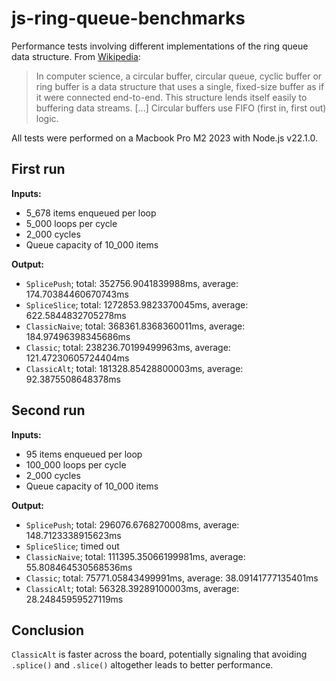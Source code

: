 # js-ring-queue-benchmarks

Performance tests involving different implementations of the ring queue data structure. From [Wikipedia](https://en.wikipedia.org/wiki/Circular_buffer):

> In computer science, a circular buffer, circular queue, cyclic buffer or ring buffer is a data structure that uses a single, fixed-size buffer as if it were connected end-to-end. This structure lends itself easily to buffering data streams. [...] Circular buffers use FIFO (first in, first out) logic.

All tests were performed on a Macbook Pro M2 2023 with Node.js v22.1.0.

## First run

**Inputs:**

- 5_678 items enqueued per loop
- 5_000 loops per cycle
- 2_000 cycles
- Queue capacity of 10_000 items

**Output:**

- `SplicePush`; total: 352756.9041839988ms, average: 174.70384460670743ms
- `SpliceSlice`; total: 1272853.9823370045ms, average: 622.5844832705278ms
- `ClassicNaive`; total: 368361.8368360011ms, average: 184.97496398345686ms
- `Classic`; total: 238236.70199499963ms, average: 121.47230605724404ms
- `ClassicAlt`; total: 181328.85428800003ms, average: 92.3875508648378ms

## Second run

**Inputs:**

- 95 items enqueued per loop
- 100_000 loops per cycle
- 2_000 cycles
- Queue capacity of 10_000 items

**Output:**

- `SplicePush`; total: 296076.6768270008ms, average: 148.7123338915623ms
- `SpliceSlice`; timed out
- `ClassicNaive`; total: 111395.35066199981ms, average: 55.808464530568536ms
- `Classic`; total: 75771.05843499991ms, average: 38.09141777135401ms
- `ClassicAlt`; total: 56328.39289100003ms, average: 28.24845959527119ms

## Conclusion

`ClassicAlt` is faster across the board, potentially signaling that avoiding `.splice()` and `.slice()` altogether leads to better performance.
